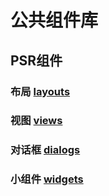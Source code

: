 # 公共组件库
## PSR组件
### 布局 [layouts](psr/layouts/README.md)
### 视图 [views](psr/views/README.md)
### 对话框 [dialogs](psr/dialogs)
### 小组件 [widgets](psr/widgets)
